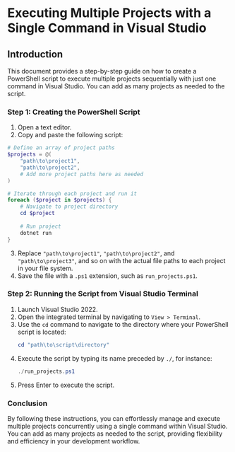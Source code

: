
# Executing Multiple Projects with a Single Command in Visual Studio

## Introduction
This document provides a step-by-step guide on how to create a PowerShell script to execute multiple projects sequentially with just one command in Visual Studio. You can add as many projects as needed to the script.

### Step 1: Creating the PowerShell Script

1. Open a text editor.
2. Copy and paste the following script:

```powershell
# Define an array of project paths
$projects = @(
    "path\to\project1",
    "path\to\project2",
    # Add more project paths here as needed
)

# Iterate through each project and run it
foreach ($project in $projects) {
    # Navigate to project directory
    cd $project
    
    # Run project
    dotnet run
}
```


3. Replace `"path\to\project1"`, `"path\to\project2"`, and `"path\to\project3"`, and so on with the actual file paths to each project in your file system.
4. Save the file with a `.ps1` extension, such as `run_projects.ps1`.

### Step 2: Running the Script from Visual Studio Terminal

1. Launch Visual Studio 2022.
2. Open the integrated terminal by navigating to `View > Terminal`.
3. Use the `cd` command to navigate to the directory where your PowerShell script is located:
    ```powershell
    cd "path\to\script\directory"
    ```
4. Execute the script by typing its name preceded by `./`, for instance:
    ```powershell
    ./run_projects.ps1
    ```
5. Press Enter to execute the script.

### Conclusion
By following these instructions, you can effortlessly manage and execute multiple projects concurrently using a single command within Visual Studio. You can add as many projects as needed to the script, providing flexibility and efficiency in your development workflow.
